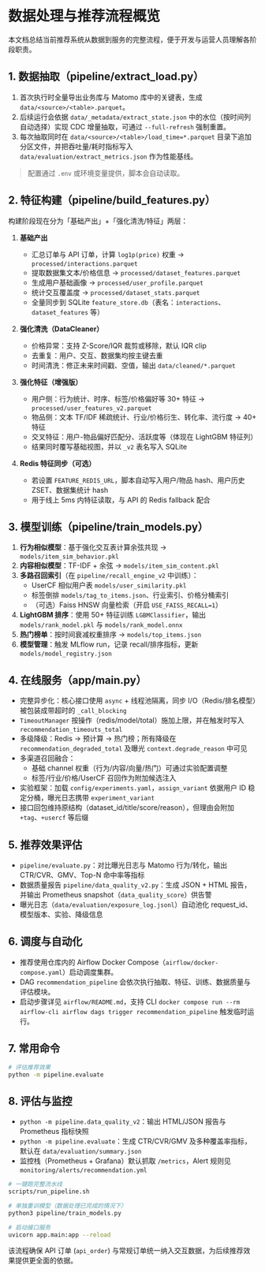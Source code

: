 # 数据处理与推荐流程概览

本文档总结当前推荐系统从数据到服务的完整流程，便于开发与运营人员理解各阶段职责。

## 1. 数据抽取（pipeline/extract_load.py）

1. 首次执行时全量导出业务库与 Matomo 库中的关键表，生成 `data/<source>/<table>.parquet`。
2. 后续运行会依据 `data/_metadata/extract_state.json` 中的水位（按时间列自动选择）实现 CDC 增量抽取，可通过 `--full-refresh` 强制重置。
3. 每次抽取同时在 `data/<source>/<table>/load_time=*.parquet` 目录下追加分区文件，并把吞吐量/耗时指标写入 `data/evaluation/extract_metrics.json` 作为性能基线。

> 配置通过 `.env` 或环境变量提供，脚本会自动读取。

## 2. 特征构建（pipeline/build_features.py）

构建阶段现在分为「基础产出」+「强化清洗/特征」两层：

1. **基础产出**
   - 汇总订单与 API 订单，计算 `log1p(price)` 权重 → `processed/interactions.parquet`
   - 提取数据集文本/价格信息 → `processed/dataset_features.parquet`
   - 生成用户基础画像 → `processed/user_profile.parquet`
   - 统计交互覆盖度 → `processed/dataset_stats.parquet`
   - 全量同步到 SQLite `feature_store.db`（表名：`interactions`、`dataset_features` 等）

2. **强化清洗（DataCleaner）**
   - 价格异常：支持 Z-Score/IQR 裁剪或移除，默认 IQR clip
   - 去重复：用户、交互、数据集均按主键去重
   - 时间清洗：修正未来时间戳、空值，输出 `data/cleaned/*.parquet`

3. **强化特征（增强版）**
   - 用户侧：行为统计、时序、标签/价格偏好等 30+ 特征 → `processed/user_features_v2.parquet`
   - 物品侧：文本 TF/IDF 稀疏统计、行业/价格衍生、转化率、流行度 → 40+ 特征
   - 交叉特征：用户-物品偏好匹配分、活跃度等（体现在 LightGBM 特征列）
   - 结果同时覆写基础视图，并以 `_v2` 表名写入 SQLite

4. **Redis 特征同步（可选）**
   - 若设置 `FEATURE_REDIS_URL`，脚本自动写入用户/物品 hash、用户历史 ZSET、数据集统计 hash
   - 用于线上 5ms 内特征读取，与 API 的 Redis fallback 配合

## 3. 模型训练（pipeline/train_models.py）

1. **行为相似模型**：基于强化交互表计算余弦共现 → `models/item_sim_behavior.pkl`
2. **内容相似模型**：TF-IDF + 余弦 → `models/item_sim_content.pkl`
3. **多路召回索引**（在 `pipeline/recall_engine_v2` 中训练）：
   - UserCF 相似用户表 `models/user_similarity.pkl`
   - 标签倒排 `models/tag_to_items.json`、行业索引、价格分桶索引
   - （可选）Faiss HNSW 向量检索（开启 `USE_FAISS_RECALL=1`）
4. **LightGBM 排序**：使用 50+ 特征训练 `LGBMClassifier`，输出 `models/rank_model.pkl` 与 `models/rank_model.onnx`
5. **热门榜单**：按时间衰减权重排序 → `models/top_items.json`
6. **模型管理**：触发 MLflow run，记录 recall/排序指标，更新 `models/model_registry.json`

## 4. 在线服务（app/main.py）

- 完整异步化：核心接口使用 `async` + 线程池隔离，同步 I/O（Redis/排名模型）被包装成带超时的 `_call_blocking`
- `TimeoutManager` 按操作（redis/model/total）施加上限，并在触发时写入 `recommendation_timeouts_total`
- 多级降级：Redis → 预计算 → 热门榜；所有降级在 `recommendation_degraded_total` 及曝光 `context.degrade_reason` 中可见
- 多渠道召回融合：
  - 基础 channel 权重（行为/内容/向量/热门）可通过实验配置调整
  - 标签/行业/价格/UserCF 召回作为附加候选注入
- 实验框架：加载 `config/experiments.yaml`，`assign_variant` 依据用户 ID 稳定分桶，曝光日志携带 `experiment_variant`
- 接口回包维持原结构（dataset_id/title/score/reason），但理由会附加 `+tag`、`+usercf` 等后缀

## 5. 推荐效果评估

- `pipeline/evaluate.py`：对比曝光日志与 Matomo 行为/转化，输出 CTR/CVR、GMV、Top-N 命中率等指标
- 数据质量报告 `pipeline/data_quality_v2.py`：生成 JSON + HTML 报告，并输出 Prometheus snapshot（`data_quality_score`）供告警
- 曝光日志（`data/evaluation/exposure_log.jsonl`）自动池化 request_id、模型版本、实验、降级信息

## 6. 调度与自动化

- 推荐使用仓库内的 Airflow Docker Compose（`airflow/docker-compose.yaml`）启动调度集群。
- DAG `recommendation_pipeline` 会依次执行抽取、特征、训练、数据质量与评估模块。
- 启动步骤详见 `airflow/README.md`，支持 CLI `docker compose run --rm airflow-cli airflow dags trigger recommendation_pipeline` 触发临时运行。

## 7. 常用命令

```bash
# 评估推荐效果
python -m pipeline.evaluate
```


## 8. 评估与监控

- `python -m pipeline.data_quality_v2`：输出 HTML/JSON 报告与 Prometheus 指标快照
- `python -m pipeline.evaluate`：生成 CTR/CVR/GMV 及多种覆盖率指标，默认在 `data/evaluation/summary.json`
- 监控栈（Prometheus + Grafana）默认抓取 `/metrics`，Alert 规则见 `monitoring/alerts/recommendation.yml`

```bash
# 一键跑完整流水线
scripts/run_pipeline.sh

# 单独重训模型（数据处理已完成的情况下）
python3 pipeline/train_models.py

# 启动接口服务
uvicorn app.main:app --reload
```

该流程确保 API 订单 (`api_order`) 与常规订单统一纳入交互数据，为后续推荐效果提供更全面的依据。
